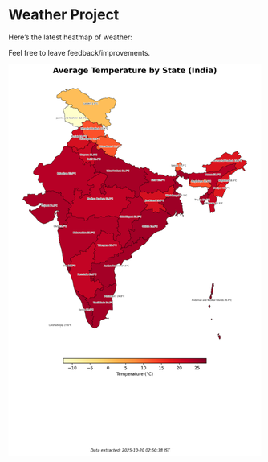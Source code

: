 # Weather Project

Here’s the latest heatmap of weather:

Feel free to leave feedback/improvements.

![India Heatmap](docs/assets/india_heatmap.png?v=F55628)
